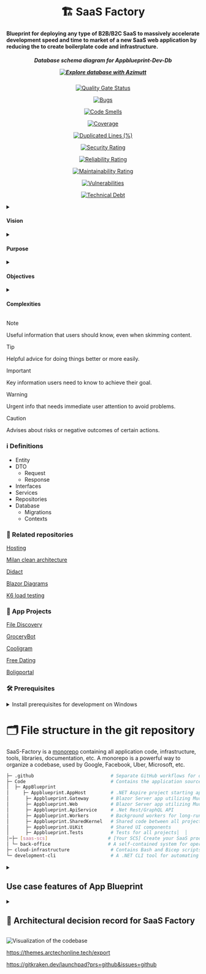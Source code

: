 <h1 align="center">  🏗️ SaaS Factory </h1>

<h4> Blueprint for deploying any type of B2B/B2C SaaS to massively accelerate development speed and time to market of a new SaaS web application by reducing the to create boilerplate code and infrastructure.
 </h4>

 <h5 align="center">

<p> Database schema diagram for Appblueprint-Dev-Db </p>

[![Explore database with Azimutt](https://img.shields.io/badge/PostgreSQL-browse_online-gray?labelColor=4169E1&logo=postgresql&logoColor=fff&style=flat)](https://azimutt.app/create?sql=https://diagram-hosting-proxy.casper-c7c.workers.dev/schema.sql)

</h5>

<div align="center">

[![Quality Gate Status](https://sonarcloud.io/api/project_badges/measure?project=saas-factory-labs_SaaS-Factory&metric=alert_status&token=89f95cfc8e92f83ea5e918077e5da95e9b5a9754)](https://sonarcloud.io/summary/new_code?id=saas-factory-labs_SaaS-Factory)

[![Bugs](https://sonarcloud.io/api/project_badges/measure?project=saas-factory-labs_SaaS-Factory&metric=bugs&token=89f95cfc8e92f83ea5e918077e5da95e9b5a9754)](https://sonarcloud.io/summary/new_code?id=saas-factory-labs_SaaS-Factory)

[![Code Smells](https://sonarcloud.io/api/project_badges/measure?project=saas-factory-labs_SaaS-Factory&metric=code_smells&token=89f95cfc8e92f83ea5e918077e5da95e9b5a9754)](https://sonarcloud.io/summary/new_code?id=saas-factory-labs_SaaS-Factory)

[![Coverage](https://sonarcloud.io/api/project_badges/measure?project=saas-factory-labs_SaaS-Factory&metric=coverage&token=89f95cfc8e92f83ea5e918077e5da95e9b5a9754)](https://sonarcloud.io/summary/new_code?id=saas-factory-labs_SaaS-Factory)

[![Duplicated Lines (%)](https://sonarcloud.io/api/project_badges/measure?project=saas-factory-labs_SaaS-Factory&metric=duplicated_lines_density&token=89f95cfc8e92f83ea5e918077e5da95e9b5a9754)](https://sonarcloud.io/summary/new_code?id=saas-factory-labs_SaaS-Factory)

[![Security Rating](https://sonarcloud.io/api/project_badges/measure?project=saas-factory-labs_SaaS-Factory&metric=security_rating&token=89f95cfc8e92f83ea5e918077e5da95e9b5a9754)](https://sonarcloud.io/component_measures?id=saas-factory-labs_SaaS-Factory&metric=Security)

[![Reliability Rating](https://sonarcloud.io/api/project_badges/measure?project=saas-factory-labs_SaaS-Factory&metric=reliability_rating&token=89f95cfc8e92f83ea5e918077e5da95e9b5a9754)](https://sonarcloud.io/component_measures?id=saas-factory-labs_SaaS-Factory&metric=Reliability)

[![Maintainability Rating](https://sonarcloud.io/api/project_badges/measure?project=saas-factory-labs_SaaS-Factory&metric=sqale_rating&token=89f95cfc8e92f83ea5e918077e5da95e9b5a9754)](https://sonarcloud.io/component_measures?id=saas-factory-labs_SaaS-Factory&metric=Maintainability)

[![Vulnerabilities](https://sonarcloud.io/api/project_badges/measure?project=saas-factory-labs_SaaS-Factory&metric=vulnerabilities&token=89f95cfc8e92f83ea5e918077e5da95e9b5a9754)](https://sonarcloud.io/project/issues?id=saas-factory-labs_SaaS-Factory&resolved=false&types=VULNERABILITY)

[![Technical Debt ](https://sonarcloud.io/api/project_badges/measure?project=saas-factory-labs_SaaS-Factory&metric=sqale_index&token=89f95cfc8e92f83ea5e918077e5da95e9b5a9754)](https://sonarcloud.io/component_measures?id=saas-factory-labs_SaaS-Factory&metric=squale_index)

</div>

 <details>

 <summary> 
   <h4>Vision </h4>  
 </summary> 

 Deploying a new SaaS app project working with one command via the Developer Cli and then adding features specific to the application, while all the fundamental is in place already in under 30 minutes

 </details>
 
 <details>

 <summary>
  <h4>Purpose </h4>  
 </summary> 

The ultimate purpose is to deploy the projects I have wanted to fullfill for a long time both personal and business related and to deploy software SaaS products that can help me get to financial freedom and escape the worry and stress of the dreaded 9-5 hamster wheel along with the incompetent leaders that run those corporations, so I can finally live on my own terms!

 </details>
 
 <details>

 <summary>

<h4> Objectives </h4>
  
 </summary>

- Fun to work with and develop
- Consolidated shared infrastructure
- Fast continuous deployment of code to infrastructure (deploy automatically after passing automated QA environment testing processes)
- Cost-effective
- Secure
- Fast development on new or existing software-as-a-service projects
- familiar tech stack (C# as much as possible)
- Minimal technical debt (standardized implementations, code clean up, modular flexible structure, tracking, and maintenance of code and database migration drift)
- Mono repo for SaaS deployment manager system and boilerplate code for deploying SaaS web app project in a separate repo
- Automated processes
- Disaster recovery implementation
- Automated documentation
- Dev, QA (automated), staging, and production environment
- Cloudagnostic (can easiliy be migrated to another cloud provider such as digialocean/linode/Cloudservers.dk/Render.com

</details>

<details>

<summary>
  <h4>  Complexities </h4>
</summary>

- Maintaining and keeping multiple deployed SaaS web applications up to date to mitigate technical debt
- Adhering to a high-level perspective and focus while being able to deepdive into low level programming and troubleshooting
- MVP status - When and how can the first SaaS Factory App be deployed?
- Should Deployment Manager be added in version 2 of SaaS Factory and how can existing deployed SaaS web apps be consolidated and migrated?
  
</details>  



> [!NOTE]
> Useful information that users should know, even when skimming content.

> [!TIP]
> Helpful advice for doing things better or more easily.

> [!IMPORTANT]
> Key information users need to know to achieve their goal.

> [!WARNING]
> Urgent info that needs immediate user attention to avoid problems.

> [!CAUTION]
> Advises about risks or negative outcomes of certain actions.

### ℹ️ Definitions

- Entity
- DTO
  - Request
  - Response
- Interfaces
- Services
- Repositories
- Database
  - Migrations
  - Contexts


### 🔗 Related repositories 

[Hosting](https://github.com/saas-factory-labs/Hosting)

[Milan clean architecture](https://github.com/saas-factory-labs/milanjanovich-clean-architecture-course)

[Didact](https://github.com/DidactHQ/didact-engine)

[Blazor Diagrams](https://github.com/Blazor-Diagrams/Blazor.Diagrams)

[K6 load testing](https://github.com/saas-factory-labs/K6-Loadtest)

### 🔗 App Projects

[File Discovery](https://github.com/saas-factory-labs/File-Discovery)

[GroceryBot](https://github.com/saas-factory-labs/GroceryBot)

[Cooligram](https://github.com/saas-factory-labs/Cooligram)

[Free Dating](https://github.com/saas-factory-labs/Free-Dating)

[Boligportal](https://github.com/saas-factory-labs/Boligportal)

### 🛠️  Prerequisites

<details>

<summary>Install prerequisites for development on Windows</summary>
	
1.	Open a PowerShell terminal as Administrator and run the following command to install Windows Subsystem for Linux (required for Docker):
  
    `wsl --install`

2.	Restart your computer if prompted.

3.	Install .NET, Git, Docker Desktop, Node.js, Azure CLI, and GitHub CLI using winget (available only on Windows 11):

    ```powershell
    @(
        "Microsoft.DotNet.SDK.9",
        "Git.Git",
        "Docker.DockerDesktop",
        "OpenJS.NodeJS",
    	"npm install wrangler --save-dev"
        "GitHub.cli"    	
    ) | ForEach-Object { winget install --accept-package-agreements --accept-source-agreements --id $_ }
    
    "gh extension install https://github.com/nektos/gh-act"
    ```
</details>

# 🗂️ File structure in the git repository

SaaS-Factory is a [monorepo](https://en.wikipedia.org/wiki/Monorepo) containing all application code, infrastructure, tools, libraries, documentation, etc. 
A monorepo is a powerful way to organize a codebase, used by Google, Facebook, Uber, Microsoft, etc.

```bash
├─ .github                            # Separate GitHub workflows for deploying Infrastructure and app
├─ Code                               # Contains the application source code
│  ├─ AppBlueprint        
│     ├─ Appblueprint.AppHost         # .NET Aspire project starting app and all dependencies in Docker
│      ├─ Appblueprint.Gateway        # Blazor Server app utilizing Mudblazor components
│      ├─ Appblueprint.Web            # Blazor Server app utilizing Mudblazor components
│      ├─ Appblueprint.ApiService     # .Net Rest/GraphQL API
│      ├─ Appblueprint.Workers        # Background workers for long-running tasks and event processing
│      ├─ Appblueprint.SharedKernel   # Shared code between all projects
│      ├─ Appblueprint.UiKit          # Shared UI components
│      ├─ Appblueprint.Tests          # Tests for all projects│  │   
│─├─ [saas-scs]                      # [Your SCS] Create your SaaS product as a self-contained system
│ └─ back-office                     # A self-contained system for operations and support (empty for now)
├─ cloud-infrastructure               # Contains Bash and Bicep scripts (IaC) for Azure resources
└─ development-cli                    # A .NET CLI tool for automating common developer tasks
```


<details>

<summary>

## Use case features of App Blueprint
 
</summary>

- [ ] User management
    - [ ] Register a new user account
    - [ ] Login with existing user account
    - [ ] Logout from user account
    - [ ] Manage user profile
    - [ ] Manage user account settings    
    - [ ] File management
      - [ ] Upload a file
      - [ ] Download a file
      - [ ] Delete a file
      - [ ] Share a file
      - [ ] Manage files
      - [ ] Search and filter for a file
      - [ ] Export user data
    - [ ] Notification management
      - [ ] View notifcations
      - [ ] Check off notifications as read
    - [ ] Data export
        - [ ] Export user data

- [ ] Role and Permission management
  - [ ] Customer admin should be able to manage roles and permisions
  - [ ] Customer admin should be able to create a team
  - [ ] Customer admin should be able to assign members to a team
  - [ ] Customer admin should be able to create API keys

- [ ] Tenant management
  - [ ] Automatically provision a new tenant for a customer that signs up
    
- [ ] Subscription management
  -  [ ] Create a new subscription for a customer that signs up to a paid plan
  -  [ ] Cancel existing subscription
    
- [ ] Payment management
  - [ ] Create a payment intent for a customer that signs up to a paid subscription plan
  - [ ] Create a payment intent for a customer that that purchases a perperual license
  - [ ] Create a payment intent for a customer that that purchases credits

- [ ] Admin Management (My own access to manage my customers and their subscriptions across deployed SaaS app products)
  - [ ] Manage all users
  - [ ] Manage all tenants
  - [ ] Manage all subscriptions
  - [ ] Manage all payment intents
  - [ ] Manage all payment transactions
  - [ ] Manage all roles and permissions
  - [ ] Manage all customers

- [ ] Invoice management
  - [ ] Create a new invoice for a customer that signs up to a paid plan
  - [ ] Send invoice to customer
  - [ ] Manage invoices  

- [ ] Audit log
  - [ ] User activity
  - [ ] User audit log
- [ ] Settings
- [ ] Dashboard
- [ ] Reporting  

- [ ] Onboarding flow for new customers
  - [ ] Set user details such as name, age and so on
  - [ ] Set business details such as company name, VAT and so on
 
</details>

<details>

<summary>

## 📙 Architectural decision record for SaaS Factory
 
</summary>

- Shared API vs. Separate API for each SaaS app project [Seperate API: APPROVED]
    
    - Purpose
        - Shared API for all deployed SaaS apps
        - Shared API for Deployment Manager
        - Shared API for App Blueprint
    - Disadvantages of shared API:
        - Higher complexity
          - Single point of failure for all projects
          - Risk of calling database from API Controller that does not belong to the correct SaaS app and possible data leakage

    - Advantages of shared API:
        - Lower technical debt as there is no code drift between Appblueprint and the app projects' code
        - No duplicated API code
        - Easier to maintain and update

- Deployment Manager

  - Purpose
    - Command center to control deployment, monitoring and management of deployed SaaS apps
    - Shared Infrastructure with deployed SaaS apps
    - Integration application landscape
    - Manage customers and track growth metrics

- App Blueprint

  - Purpose
    - Template for deploying a SaaS App

- Deployed SaaS App
  - Purpose
    - Personal or commercial App (B2C or B2B or Developer first)

### Application structure

- Domain Driven Design
- Clean Architecture
  - Low technical debt
  - Reliability

### Self Contained Deployment Manager Modules

- DeploymentManager.Web

  - Command center portal

- DeploymentManager.Api

  - Rest API
  - GraphQL API

- DeploymentManager.Codeflow

   - Dependency Tracker

- DeploymentManager.Shared

  - Shared DTOs
  - Shared Enums
  - Shared Entities

- Shared Infrastructure

#### Self Contained Deployed SaaS App

- App-Blueprint template

- FileDiscovery.Web

  - Customer management portal
  - Partner portal
  - Admin portal

- FileDiscovery.Api

  - Rest API
  - GraphQL API


### Tech stack

#### Frontend

- Blazor
  - Dotnet familiarity
  - Performant
  - Can run everywhere as Web Assembly or hosted server web app
  - Strong integration with dotnet backend technologies
  - Mudblazor framework for fast user interface development
    - 3rd party mudextensions
      - https://codebeam-mudextensions.pages.dev

#### Backend

- Dotnet
  - Familiarity => High productivity
  - Performant
- YARP Proxy
- Authentication solution eg. Supertokens

#### : Infrastruture

- Railway
  - PostgreSQL databases 
- Cloudflare R2 blob storage
- Redis Cloud
- Algolia
- Grafana Cloud
- Cloudflare
- Stripe
- Resend
- Azure Key Vault
- Logsnag
- Cookiebot
- Microsoft Clarity
- Google Recaptcha
- Google Analytics
- Google Tag Manager

#### Monitoring and observability

- Open Telemetry

#### CI/CD

- Github Actions
- Pulumi Automation API
- Cloudcostify API
- Sonarcloud

#### Testing

- NSubstitute
- xUnit
- Bogus
- Architecture testing
- Function testing
- Integration testing
- Performance test (Grafana K6)
  - Smoke test
  - Load test

#### Documentation

- Deployment Manager dependency tracking map
- Dive (docker image analysis)
- Github Copilot automatic documentation
- Automatic swagger Rest API documentation
- Automatic GraphQL schema documentation
- Open Telemetry dependencies map
- Standards
  - Naming convention
  - Sonarcloud Gate
    - Technical debt under 1 hour
  - Project file structure

#### Security

- CORS
- CSRF
- HSTS
- CSP
- Zero trust & no credentials
- IP whitelisting
- Monitoring
- Pentesting
- Cloudflare DDOS protection

#### Development tools

- Microsoft SQL Studio
- Visual Studio 2022
- Github Copilot (Chat & Voice)
- VS Code
- Docker Desktop
- Postman
 
</details>

![Visualization of the codebase](._diagram.svg)

https://themes.arctechonline.tech/export

https://gitkraken.dev/launchpad?prs=github&issues=github
